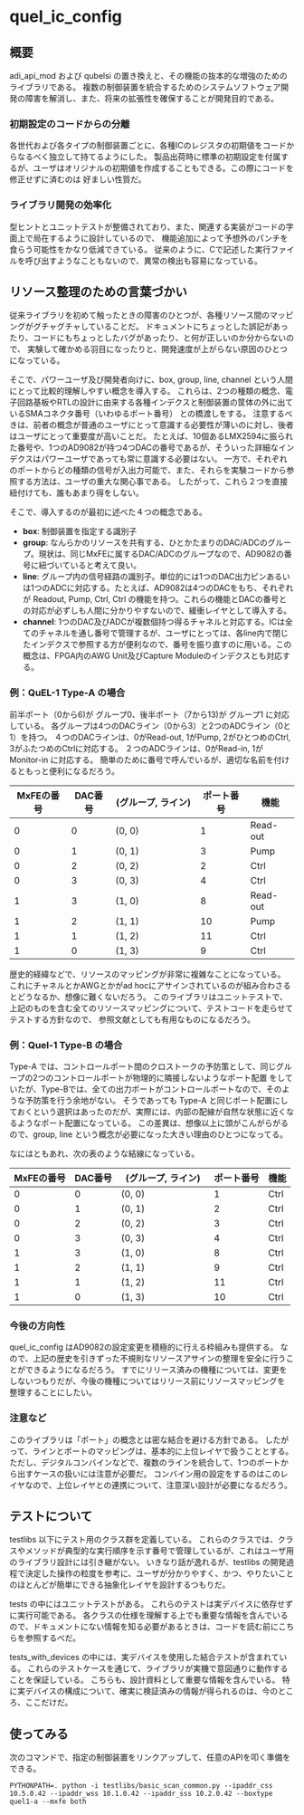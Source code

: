 # quel_ic_config

## 概要 
adi_api_mod および qubelsi の置き換えと、その機能の抜本的な増強のためのライブラリである。
複数の制御装置を統合するためのシステムソフトウェア開発の障害を解消し、また、将来の拡張性を確保することが開発目的である。

### 初期設定のコードからの分離
各世代および各タイプの制御装置ごとに、各種ICのレジスタの初期値をコードからなるべく独立して持てるようにした。
製品出荷時に標準の初期設定を付属するが、ユーザはオリジナルの初期値を作成することもできる。この際にコードを修正せずに済むのは
好ましい性質だ。

### ライブラリ開発の効率化
型ヒントとユニットテストが整備されており、また、関連する実装がコードの字面上で局在するように設計しているので、
機能追加によって予想外のパンチを食らう可能性をかなり低減できている。
従来のように、Cで記述した実行ファイルを呼び出すようなこともないので、異常の検出も容易になっている。


## リソース整理のための言葉づかい
従来ライブラリを初めて触ったときの障害のひとつが、各種リソース間のマッピングがグチャグチャしていることだ。
ドキュメントにちょっとした誤記があったり、コードにもちょっとしたバグがあったり、と何が正しいのか分からないので、
実験して確かめる羽目になったりと、開発速度が上がらない原因のひとつになっている。

そこで、パワーユーザ及び開発者向けに、box, group, line, channel という人間にとって比較的理解しやすい概念を導入する。
これらは、2つの種類の概念、電子回路基板やRTLの設計に由来する各種インデクスと制御装置の筐体の外に出ているSMAコネクタ番号（いわゆるポート番号） との橋渡しをする。
注意するべきは、前者の概念が普通のユーザにとって意識する必要性が薄いのに対し、後者はユーザにとって重要度が高いことだ。
たとえば、10個あるLMX2594に振られた番号や、1つのAD9082が持つ4つDACの番号であるが、そういった詳細なインデクスはパワーユーザであっても常に意識する必要はない。
一方で、それぞれのポートからどの種類の信号が入出力可能で、また、それらを実験コードから参照する方法は、ユーザの重大な関心事である。
したがって、これら２つを直接紐付けても、誰もあまり得をしない。

そこで、導入するのが最初に述べた４つの概念である。
- **box**: 制御装置を指定する識別子
- **group**: なんらかのリソースを共有する、ひとかたまりのDAC/ADCのグループ。現状は、同じMxFEに属するDAC/ADCのグループなので、AD9082の番号に紐づいていると考えて良い。
- **line**: グループ内の信号経路の識別子。単位的には1つのDAC出力ピンあるいは1つのADCに対応する。たとえば、AD9082は4つのDACをもち、それぞれが Readout, Pump, Ctrl, Ctrl の機能を持つ。これらの機能とDACの番号との対応が必ずしも人間に分かりやすないので、緩衝レイヤとして導入する。
- **channel**: 1つのDAC及びADCが複数個持つ得るチャネルと対応する。ICは全てのチャネルを通し番号で管理するが、ユーザにとっては、各line内で閉じたインデクスで参照する方が便利なので、番号を振り直すのに用いる。この概念は、FPGA内のAWG Unit及びCapture Moduleのインデクスとも対応する。

### 例：QuEL-1 Type-A の場合
前半ポート（0から6)が グループ0、後半ポート（7から13)が グループ1 に対応している。
各グループは4つのDACライン（0から3）と2つのADCライン（0と1）を持つ。
４つのDACラインは、0がRead-out, 1がPump, 2がひとつめのCtrl, 3がふたつめのCtrlに対応する。
２つのADCラインは、0がRead-in, 1がMonitor-in に対応する。
簡単のために番号で呼んでいるが、適切な名前を付けるともっと便利になるだろう。

| MxFEの番号 | DAC番号 | (グループ, ライン)　 | ポート番号 | 機能 |
|-----------|--------|-------------------|-------|------|
| 0       | 0     | (0, 0) | 1     | Read-out |
| 0       | 1     | (0, 1) | 3     | Pump |
| 0       | 2     | (0, 2) | 2     | Ctrl |
| 0       | 3     | (0, 3) | 4     | Ctrl |
| 1       | 3     | (1, 0) | 8     | Read-out |
| 1       | 2     | (1, 1) | 10    | Pump |
| 1       | 1     | (1, 2) | 11    | Ctrl |
| 1       | 0     | (1, 3) | 9     | Ctrl |

歴史的経緯などで、リソースのマッピングが非常に複雑なことになっている。
これにチャネルとかAWGとかがad hocにアサインされているのが組み合わさるとどうなるか、想像に難くないだろう。
このライブラリはユニットテストで、上記のものを含む全てのリソースマッピングについて、テストコードを走らせてテストする方針なので、
参照文献としても有用なものになるだろう。

### 例：Quel-1 Type-B の場合
Type-A では、コントロールポート間のクロストークの予防策として、同じグループの2つのコントロールポートが物理的に隣接しないようなポート配置
をしていたが、Type-Bでは、全ての出力ポートがコントロールポートなので、そのような予防策を行う余地がない。
そうであっても Type-A と同じポート配置にしておくという選択はあったのだが、実際には、内部の配線が自然な状態に近くなるようなポート配置になっている。
この差異は、想像以上に頭がこんがらがるので、group, line という概念が必要になった大きい理由のひとつになってる。

なにはともあれ、次の表のような結線になっている。

| MxFEの番号 | DAC番号 | (グループ, ライン)　 | ポート番号 | 機能   |
|-----------|--------|-------------------|-------|------|
| 0       | 0     | (0, 0) | 1     | Ctrl |
| 0       | 1     | (0, 1) | 2     | Ctrl |
| 0       | 2     | (0, 2) | 3     | Ctrl |
| 0       | 3     | (0, 3) | 4     | Ctrl |
| 1       | 3     | (1, 0) | 8     | Ctrl |
| 1       | 2     | (1, 1) | 9     | Ctrl |
| 1       | 1     | (1, 2) | 11    | Ctrl |
| 1       | 0     | (1, 3) | 10    | Ctrl |

### 今後の方向性
quel_ic_config はAD9082の設定変更を積極的に行える枠組みも提供する。
なので、上記の歴史を引きずった不規則なリソースアサインの整理を安全に行うことができるようになるだろう。
すでにリリース済みの機種については、変更をしないつもりだが、今後の機種についてはリリース前にリソースマッピングを
整理することにしたい。

### 注意など
このライブラリは「ポート」の概念とは密な結合を避ける方針である。
したがって、ラインとポートのマッピングは、基本的に上位レイヤで扱うこととする。
ただし、デジタルコンバインなどで、複数のラインを統合して、1つのポートから出すケースの扱いには注意が必要だ。
コンバイン用の設定をするのはこのレイヤなので、上位レイヤとの連携について、注意深い設計が必要になるだろう。

## テストについて
testlibs 以下にテスト用のクラス群を定義している。
これらのクラスでは、クラスやメソッドが典型的な実行順序を示す番号で管理しているが、これはユーザ用のライブラリ設計には引き継がない。
いきなり話が逸れるが、testlibs の開発過程で決定した操作の粒度を参考に、ユーザが分かりやすく、かつ、やりたいことのほとんどが簡単にできる抽象化レイヤを設計するつもりだ。

tests の中にはユニットテストがある。
これらのテストは実デバイスに依存せずに実行可能である。
各クラスの仕様を理解する上でも重要な情報を含んでいるので、ドキュメントにない情報を知る必要があるときは、コードを読む前にこちらを参照するべだ。

tests_with_devices の中には、実デバイスを使用した結合テストが含まれている。
これらのテストケースを通じて、ライブラリが実機で意図通りに動作することを保証している。
こちらも、設計資料として重要な情報を含んでいる。
特に実デバイスの構成について、確実に検証済みの情報が得られるのは、今のところ、ここだけだ。

## 使ってみる
次のコマンドで、指定の制御装置をリンクアップして、任意のAPIを叩く準備をできる。
```shell
PYTHONPATH=. python -i testlibs/basic_scan_common.py --ipaddr_css 10.5.0.42 --ipaddr_wss 10.1.0.42 --ipaddr_sss 10.2.0.42 --boxtype quel1-a --mxfe both 
```

